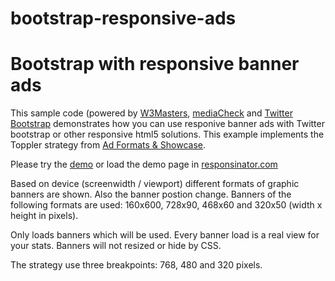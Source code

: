 bootstrap-responsive-ads
======================

Bootstrap with responsive banner ads 
====

This sample code (powered by [W3Masters](http://www.w3masters.nl/), [mediaCheck](https://github.com/sparkbox/mediaCheck) and [Twitter Bootstrap](http://twitter.github.com/bootstrap/) demonstrates how you can use responive banner ads with Twitter bootstrap or other responsive html5 solutions.
This example implements the Toppler strategy from [Ad Formats & Showcase](http://www.responsiveads.com/ad-formats-showcase/).

Please try the [demo](http://w3masters.nl/responsiveads/) or load the demo page in [responsinator.com](http://responsinator.com/?url=http%3A%2F%2Fw3masters.nl%2Fresponsiveads%2F)

Based on device (screenwidth / viewport) different formats of graphic banners are shown. Also the banner postion change.
Banners of the following formats are used: 160x600, 728x90, 468x60 and 320x50 (width x height in pixels).

Only loads banners which will be used. Every banner load is a real view for your stats. Banners will not resized or hide by CSS.

The strategy use three breakpoints: 768, 480 and 320 pixels.
